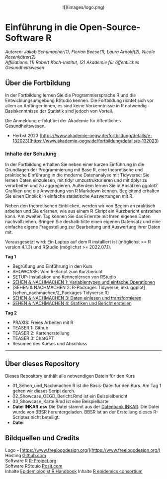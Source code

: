 


<div id="header" align="center">
![](images/logo.png)
</div>

# Einführung in die Open-Source-Software R 
_Autoren: Jakob Schumacher(1), Florian Beese(1), Laura Arnold(2), Nicole Rosenkötter(2)_  
_Affiliations: (1) Robert Koch-Institut, (2) Akademie für öffentliches Gesundheitswesen_

## Über die Fortbildung
In der Fortbildung lernen Sie die Programmiersprache R und die Entwicklungsumgebung RStudio kennen. Die Fortbildung richtet sich vor allem an Anfänger:innen, es sind keine Vorkenntnisse in R notwendig - Basiskenntnisse der Statistik sind jedoch von Vorteil. 

Die Anmeldung erfolgt bei der Akademie für öffentliches Gesundheitswesen.   

* Herbst 2023 [https://www.akademie-oegw.de/fortbildung/details/e-132023](https://www.akademie-oegw.de/fortbildung/details/e-132023)

### Inhalte der Schulung
In der Fortbildung erhalten Sie neben einer kurzen Einführung in die Grundlagen der Programmierung mit Base R, eine theoretische und praktische Einführung in die moderne Datenanalyse mit Tidyverse: Sie lernen Daten einzulesen, mit tidyr umzustrukturieren und mit dplyr zu verarbeiten und zu aggregieren. Außerdem lernen Sie in Ansätzen ggplot2 Grafiken und die Anwendung von R Markdown kennen. Begleitend erhalten Sie einen Einblick in einfache statistische Auswertungen mit R.

Neben den theoretischen Einblicken, werden wir von Beginn an praktisch arbeiten und Sie erlernen, wie aus einem R-Skript ein Kurzbericht entstehen kann. Am zweiten Tag können Sie das Erlernte mit Ihren eigenen Daten nachvollziehen. Bringen Sie deshalb bitte einen eigenen Datensatz und eine einfache eigene Fragestellung zur Bearbeitung und Auswertung ihrer Daten mit.

Vorausgesetzt wird: Ein Laptop auf dem R installiert ist (möglichst >= R version 4.1.3) und RStudio (möglichst >= 2022.07.1).

__Tag 1__  

* Begrüßung und Einführung in den Kurs
* SHOWCASE: Vom R-Script zum Kurzbericht
* SETUP: Installation und Kennenlernen von RStudio
* [SEHEN & NACHMACHEN 1: Variablentypen und einfache Operationen](sehen_nachmachen/1_Variabltentypen_und_einfache_operationen.R)
* [SEHEN & NACHMACHEN 2: R-Packages Tidyverse, inkl. ggplot](sehen_nachmachen/2_Packages Tidyverse.R)
* [SEHEN & NACHMACHEN 3: Daten einlesen und transformieren](sehen_nachmachen/3_Daten_lesen_transformieren.R)
* [SEHEN & NACHMACHEN 4: Grafiken und Bericht erstellen](sehen_nachmachen/4_Grafiken_und_Bericht.Rmd)

__Tag 2__  

* PRAXIS: Freies Arbeiten mit R
* TEASER 1: Github
* TEASER 2: Kartenerstellung
* TEASER 3: ChatGPT
* Resümee des Kurses und Abschluss



--- 

## Über dieses Repository
Dieses Repository enthält alle notwendigen Datein für den Kurs

* 01_Sehen_und_Nachmachen.R ist die Basis-Datei für den Kurs. Am Tag 1 gehen wir dieses Script durch. 
* 02_Showcase_OEGD_Bericht.Rmd ist ein Beispielbericht
* 03_Showcase_Karte.Rmd ist eine Beispielkarte
* __Datei INKAR.csv__  Die Datei stammt aus der [Datenbank INKAR](https://www.inkar.de/). Die Datei wurde von BBSR heruntergeladen. BBSR ist an der Erstellung dieses R-Scriptes nicht beteiligt.
* __Datei__ 

## Bildquellen und Credits
Logo - [https://www.freelogodesign.org/](https://www.freelogodesign.org/)  
Hosting [Github.com](https://github.com)  
Software R [R-Project.org](https://www.r-project.org/)  
Software RStduio [Posit.com](https://posit.com)  
Inhalte [Epidemiologist R Handbook](https://epirhandbook.com/en/)
Inhalte [R epidemics consortium](https://www.repidemicsconsortium.org/)
